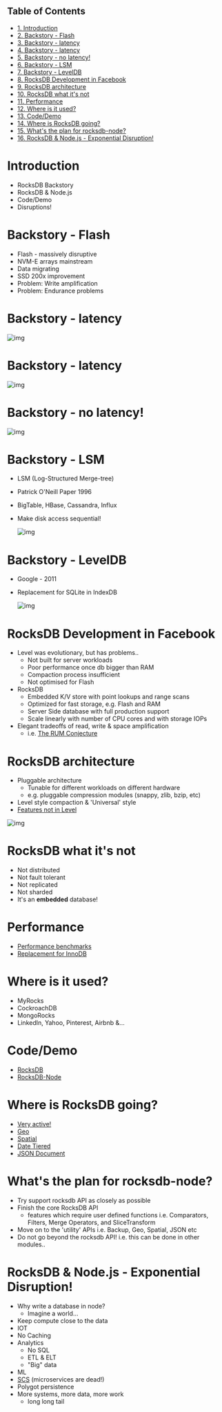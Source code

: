 <div id="table-of-contents">
<h2>Table of Contents</h2>
<div id="text-table-of-contents">
<ul>
<li><a href="#org990423b">1. Introduction</a></li>
<li><a href="#org3bac5e7">2. Backstory - Flash</a></li>
<li><a href="#orgefa3888">3. Backstory - latency</a></li>
<li><a href="#orge8d663f">4. Backstory - latency</a></li>
<li><a href="#org0f98cc1">5. Backstory - no latency!</a></li>
<li><a href="#orga60230e">6. Backstory - LSM</a></li>
<li><a href="#orgd19c279">7. Backstory - LevelDB</a></li>
<li><a href="#org75aedce">8. RocksDB Development in Facebook</a></li>
<li><a href="#org46663e5">9. RocksDB architecture</a></li>
<li><a href="#orgb88b8df">10. RocksDB what it's not</a></li>
<li><a href="#org0d73e6e">11. Performance</a></li>
<li><a href="#org7e88ed0">12. Where is it used?</a></li>
<li><a href="#orga7dcafe">13. Code/Demo</a></li>
<li><a href="#org4ac87bb">14. Where is RocksDB going?</a></li>
<li><a href="#orgc39003b">15. What's the plan for rocksdb-node?</a></li>
<li><a href="#org99d663e">16. RocksDB &amp; Node.js - Exponential Disruption!</a></li>
</ul>
</div>
</div>


<a id="org990423b"></a>

# Introduction

-   RocksDB Backstory
-   RocksDB & Node.js
-   Code/Demo
-   Disruptions!


<a id="org3bac5e7"></a>

# Backstory - Flash

-   Flash - massively disruptive
-   NVM-E arrays mainstream
-   Data migrating
-   SSD 200x improvement
-   Problem: Write amplification
-   Problem: Endurance problems


<a id="orgefa3888"></a>

# Backstory - latency

![img](./images/fb1.png)


<a id="orge8d663f"></a>

# Backstory - latency

![img](./images/fb2.png)


<a id="org0f98cc1"></a>

# Backstory - no latency!

![img](./images/fb3.png)


<a id="orga60230e"></a>

# Backstory - LSM

-   LSM (Log-Structured Merge-tree)
-   Patrick O'Neill Paper 1996
-   BigTable, HBase, Cassandra, Influx
-   Make disk access sequential!
    
    ![img](./images/lsm1.png)


<a id="orgd19c279"></a>

# Backstory - LevelDB

-   Google - 2011
-   Replacement for SQLite in IndexDB
    
    ![img](./images/leveldb_levels.png)


<a id="org75aedce"></a>

# RocksDB Development in Facebook

-   Level was evolutionary, but has problems..
    -   Not built for server workloads
    -   Poor performance once db bigger than RAM
    -   Compaction process insufficient
    -   Not optimised for Flash
-   RocksDB
    -   Embedded K/V store with point lookups and range scans
    -   Optimized for fast storage, e.g. Flash and RAM
    -   Server Side database with full production support
    -   Scale linearly with number of CPU cores and with storage IOPs
-   Elegant tradeoffs of read, write & space amplification
    -   i.e. [The RUM Conjecture](http://daslab.seas.harvard.edu/rum-conjecture/)


<a id="org46663e5"></a>

# RocksDB architecture

-   Pluggable architecture
    -   Tunable for different workloads on different hardware
    -   e.g. pluggable compression modules (snappy, zlib, bzip, etc)
-   Level style compaction & 'Universal' style
-   [Features not in Level](https://github.com/facebook/rocksdb/wiki/Features-Not-in-LevelDB)

![img](./images/rocks-arch.png)


<a id="orgb88b8df"></a>

# RocksDB what it's not

-   Not distributed
-   Not fault tolerant
-   Not replicated
-   Not sharded
-   It's an **embedded** database!


<a id="org0d73e6e"></a>

# Performance

-   [Performance benchmarks](https://github.com/facebook/rocksdb/wiki/Performance-Benchmarks)
-   [Replacement for InnoDB](https://code.facebook.com/posts/190251048047090/myrocks-a-space-and-write-optimized-mysql-database/)


<a id="org7e88ed0"></a>

# Where is it used?

-   MyRocks
-   CockroachDB
-   MongoRocks
-   LinkedIn, Yahoo, Pinterest, Airbnb &&#x2026;


<a id="orga7dcafe"></a>

# Code/Demo

-   [RocksDB](https://github.com/facebook/rocksdb/wiki)
-   [RocksDB-Node](https://github.com/dberesford/rocksdb-node)


<a id="org4ac87bb"></a>

# Where is RocksDB going?

-   [Very active!](http://rocksdb.org/blog/)
-   [Geo](https://github.com/facebook/rocksdb/blob/master/include/rocksdb/utilities/geo_db.h)
-   [Spatial](https://github.com/facebook/rocksdb/blob/master/include/rocksdb/utilities/spatial_db.h)
-   [Date Tiered](https://github.com/facebook/rocksdb/blob/master/include/rocksdb/utilities/date_tiered_db.h)
-   [JSON Document](https://github.com/facebook/rocksdb/blob/master/include/rocksdb/utilities/json_document.h)


<a id="orgc39003b"></a>

# What's the plan for rocksdb-node?

-   Try support rocksdb API as closely as possible
-   Finish the core RocksDB API
    -   features which require user defined functions
        i.e. Comparators, Filters, Merge Operators, and SliceTransform
-   Move on to the 'utility' APIs
    i.e. Backup, Geo, Spatial, JSON etc
-   Do not go beyond the rocksdb API!
    i.e. this can be done in other modules..


<a id="org99d663e"></a>

# RocksDB & Node.js - Exponential Disruption!

-   Why write a database in node?
    -   Imagine a world&#x2026;
-   Keep compute close to the data
-   IOT
-   No Caching
-   Analytics
    -   No SQL
    -   ETL & ELT
    -   "Big" data
-   ML
-   [SCS](http://scs-architecture.org/) (microservices are dead!)
-   Polygot persistence
-   More systems, more data, more work 
    -   long long tail

